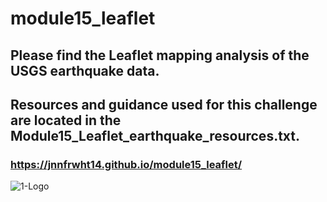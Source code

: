 # module15_leaflet

## Please find the Leaflet mapping analysis of the USGS earthquake data.
## Resources and guidance used for this challenge are located in the Module15_Leaflet_earthquake_resources.txt.

### https://jnnfrwht14.github.io/module15_leaflet/

![1-Logo](https://github.com/jnnfrwht14/module15_leaflet/assets/144621532/eef85970-d82f-4cbf-b2ef-680d0dcaabfd)
